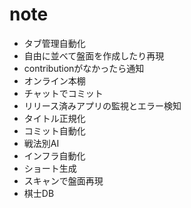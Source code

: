# note
- タブ管理自動化
- 自由に並べて盤面を作成したり再現
- contributionがなかったら通知
- オンライン本棚
- チャットでコミット
- リリース済みアプリの監視とエラー検知
- タイトル正規化
- コミット自動化
- 戦法別AI
- インフラ自動化
- ショート生成
- スキャンで盤面再現
- 棋士DB
